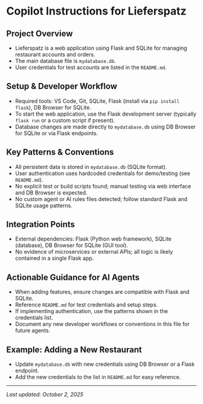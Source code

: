 # Copilot Instructions for Lieferspatz

## Project Overview
- Lieferspatz is a web application using Flask and SQLite for managing restaurant accounts and orders.
- The main database file is `mydatabase.db`.
- User credentials for test accounts are listed in the `README.md`.

## Setup & Developer Workflow
- Required tools: VS Code, Git, SQLite, Flask (install via `pip install flask`), DB Browser for SQLite.
- To start the web application, use the Flask development server (typically `flask run` or a custom script if present).
- Database changes are made directly to `mydatabase.db` using DB Browser for SQLite or via Flask endpoints.

## Key Patterns & Conventions
- All persistent data is stored in `mydatabase.db` (SQLite format).
- User authentication uses hardcoded credentials for demo/testing (see `README.md`).
- No explicit test or build scripts found; manual testing via web interface and DB Browser is expected.
- No custom agent or AI rules files detected; follow standard Flask and SQLite usage patterns.

## Integration Points
- External dependencies: Flask (Python web framework), SQLite (database), DB Browser for SQLite (GUI tool).
- No evidence of microservices or external APIs; all logic is likely contained in a single Flask app.

## Actionable Guidance for AI Agents
- When adding features, ensure changes are compatible with Flask and SQLite.
- Reference `README.md` for test credentials and setup steps.
- If implementing authentication, use the patterns shown in the credentials list.
- Document any new developer workflows or conventions in this file for future agents.

## Example: Adding a New Restaurant
- Update `mydatabase.db` with new credentials using DB Browser or a Flask endpoint.
- Add the new credentials to the list in `README.md` for easy reference.

---
_Last updated: October 2, 2025_
